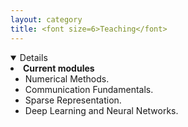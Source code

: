 ```yaml
---
layout: category
title: <font size=6>Teaching</font>
---
```

<details open="">
<li><strong>Current modules</strong>
<ul>
<li><span style="font-size: 100%;">Numerical Methods.</span></li>
<li><span style="font-size: 100%;">Communication Fundamentals.</span></li>
<li><span style="font-size: 100%;">Sparse Representation.</span></li>
<li><span style="font-size: 100%;">Deep Learning and Neural Networks.</span></li>
</ul>
</li>
</details>